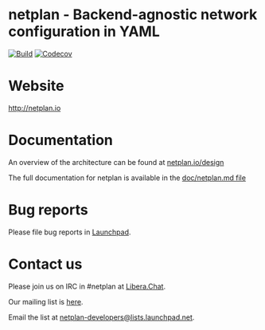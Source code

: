 # netplan - Backend-agnostic network configuration in YAML

[![Build](https://github.com/canonical/netplan/workflows/Build/badge.svg?branch=master)](https://github.com/canonical/netplan/actions?query=branch%3Amaster+workflow%3ABuild)
[![Codecov](https://codecov.io/gh/canonical/netplan/branch/master/graph/badge.svg)](https://codecov.io/gh/canonical/netplan)


# Website

http://netplan.io

# Documentation

An overview of the architecture can be found at [netplan.io/design](https://netplan.io/design)

The full documentation for netplan is available in the [doc/netplan.md file](../master/doc/netplan.md)

# Bug reports

Please file bug reports in [Launchpad](https://bugs.launchpad.net/netplan/+filebug).

# Contact us

Please join us on IRC in #netplan at [Libera.Chat](https://libera.chat/).

Our mailing list is [here](https://lists.launchpad.net/netplan-developers/).

Email the list at [netplan-developers@lists.launchpad.net](mailto:netplan-developers@lists.launchpad.net).

